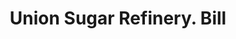 ---
doi: 10.7916/D8QC1FHT
date_other: '1860'
date_other_textual: 1860-1869
form: printed ephemera
genre:
- Invoices
name:
- Union Sugar Refinery
object_in_context_url: https://biggert.cul.columbia.edu/items/view/ave_biggert_00465
subject_hierarchical_geographic:
- Boston, Massachusetts, United States
subject_name:
- Union Sugar Refinery
title: Union Sugar Refinery. Bill
sort_title: Union Sugar Refinery. Bill
call_number: ave_biggert_00465
coordinates:
- 42.35805555555556,-71.06361111111111
pid: ave_biggert_00465
identifiers: ave_biggert_00465
canvas_id: ldpd:395738
permalink: "/items/ave_biggert_00465/"
layout: iiif-image-page
---